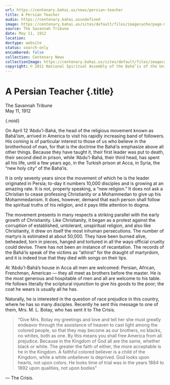 ```yaml
---
url: https://centenary.bahai.us/news/persian-teacher
title: A Persian Teacher
audio: https://centenary.bahai.usundefined
image: https://centenary.bahai.us/sites/default/files/imagecache/page-main-image/images/press_clippings/05-11-1912%2CThe%20Savannah%20%28Georgia%29%20Tribune%2CA%20Persian%20Teacher.png
source: The Savannah Tribune
date: May 11, 1912
location: 
doctype: website
status: search-only
encumbered: false
collection: Centenary News
collectionImage: https://centenary.bahai.us/sites/default/files/imagecache/theme-image/main_image/abdulbaha-overview-small_0.jpg
copyright: © 2011 National Spiritual Assembly of the Bahá’ís of the United States
---
```



# A Persian Teacher {.title}

The Savannah Tribune  
May 11, 1912  

{.noid}  



On April 12 ‘Abdu’l-Bahá, the head of the religious movement known as Bahá’ísm, arrived in America to visit his rapidly increasing band of followers. His coming is of particular interest to those of us who believe in the brotherhood of man, for that is the doctrine the Bahá’ís emphasize above all other things. Because they have taught it, their first leader was put to death, their second died in prison, while ‘Abdu’l-Bahá, their third head, has spent all his life, until a few years ago, in the Turkish prison at Acca, in Syria, the “new holy city” of the Bahá’ís.

It is only seventy years since the movement of which he is the leader originated in Persia; to-day it numbers 10,000 disciples and is growing at an amazing rate. It is not, properly speaking, a “new religion.” It does not ask a Christian to cease professing Christianity or a Mohammedan to give up his Mohammedanism. It does, however, demand that each person shall follow the spiritual truths of his religion, and it pays little attention to dogma.

The movement presents in many respects a striking parallel with the early growth of Christianity. Like Christianity, it began as a protest against the corruption of established, untolerant, unspiritual religion, and also like Christianity, it drew on itself the most inhuman persecutions. The number of martyrs is estimated at about 50,000. They have been burned alive, beheaded, torn in pieces, hanged and tortured in all the ways official cruelty could devise. There has not been an instance of recantation. The records of the Bahá’ís speak of the victims as “athirst” for the draught of martyrdom, and it is indeed true that they died with songs on their lips.

At ‘Abdu’l-Bahá’s house in Acca all men are welcomed: Persian, African, Frenchman, American — they all meet as brothers before the master. He is the most generous and hospitable of men and all are welcome to his table. He follows literally the scriptural injunction to give his goods to the poor; the coat he wears is usually all he has.

Naturally, he is interested in the question of race prejudice in this country, where he has so many disciples. Recently he sent this message to one of them, Mrs. M. L. Botay, who has sent it to The Crisis.

> “Give Mrs. Botay my greetings and love and tell her she must greatly endeavor through the assistance of heaven to cast light among the colored people, so that they may become as our brothers, no blacks, no whites, both as one. By this means you shall free America from all prejudice. Because in the Kingdom of God all are the same, whether black or white. The greater the faith of either, the more acceptable is he in the Kingdom. A faithful colored believer is a child of the Kingdom, while a white unbeliever is deprived. God looks upon hearts, not upon colors. He looks time of trial was in the years 1884 to 1892 upon qualities, not upon bodies”

— The Crisis.